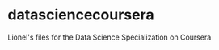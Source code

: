 datasciencecoursera
===================

Lionel's files for the Data Science Specialization on Coursera
